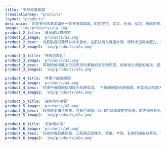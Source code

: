 ```yaml
---
title: '天然肉毒面霜'
translationKey: "products"
layout: "products"
desc_main: '这款天然肉毒面霜是一款多效面霜霜，明显提拉，紧实，光滑，保湿，细腻的质地，均匀的色调并增强光泽度和弹性感。 这款抗衰老面霜提供7个关键针对衰老迹象，包括细纹和皱纹，弹性丧失以及不均匀的色调和质地。'
image: 'img/products/a1a.png'
product_2_title: '玻尿酸回春喷雾'
product_2_image: 'products/a2.png'
product_2_desc: '为肌肤提供营养并补水锁水，让肌肤持久保湿水润、特殊渗透吸收配方，深层导入让皮肤能够好吸收、肌肤保持细腻滑嫩。并且告别脱妆尴尬。'
product_2_image2: 'img/products/a2a.png'

product_3_title: '特级洁面乳'
product_3_image: 'products/a3.png'
product_3_desc: '帮助除掉皮肤上的杂质同时柔和的去除角质层，协助减少皮肤的暗淡、提升皮肤的外观，让你的肌肤看起来更加的光滑。'
product_3_image2: 'img/products/a3a.png'

product_4_title: '苹果干细胞眼霜'
product_4_image: 'products/a4.png'
product_4_desc: '苹果干细胞眼部凝胶为肌肤保湿。 它既是眼霜也是眼膜。轻柔滋润的配方，轻盈的护理可以轻而易举地融化在皮肤上，以减轻疲劳迹象，细纹，并修复细腻的眼周，使眼周更有活力，紧致。 同时使眼睛舒缓并消除黑眼圈。'
product_4_image2: 'img/products/a4a.png'

product_5_title: '逆龄精华喷雾'
product_5_image: 'products/a5.png'
product_5_desc: '超强修复精华喷雾，含有乙酰基六肽-8可以祛皱提拉肌肤，由内而外的达到年轻肌肤。也因为干细胞苹果技术，可以直到底层修复沉睡的细胞的同时还可以供应水分给肌肤透明层，让肌肤喝饱水。独家专利技术还可以让肌肤变得更加有弹性紧致、有效抗皱纹 、保持肌肤自然光泽。轮廓肌肤塌下来一定要用它，它可以填满细胞，让脸蛋捧起来。'
product_5_image2: 'img/products/a5a.png'

product_6_title: '多肽精华液'
product_6_image: 'products/a6.png'
product_6_desc: '有效改善肌肤粗糙、让肌肤回復弹力、柔嫩、丰盈。有效舒缓皮肤紧张、修护并滋润破损细胞并且保湿。特殊配方不黏腻、不油腻、温和好吸收。'
product_6_image2: 'img/products/a6a.png'
---
```


